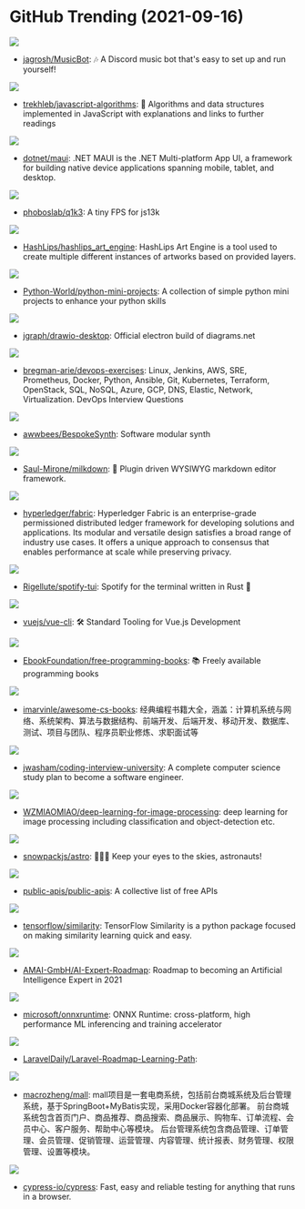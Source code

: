 # GitHub Trending (2021-09-16)

![](https://img.shields.io/badge/Java-New%20138-green?style=flat-square&logo=appveyor)
- [jagrosh/MusicBot](https://github.com/jagrosh/MusicBot): 🎶 A Discord music bot that's easy to set up and run yourself!

![](https://img.shields.io/badge/JavaScript-New%20343-green?style=flat-square&logo=appveyor)
- [trekhleb/javascript-algorithms](https://github.com/trekhleb/javascript-algorithms): 📝 Algorithms and data structures implemented in JavaScript with explanations and links to further readings

![](https://img.shields.io/badge/C%23-New%2023-green?style=flat-square&logo=appveyor)
- [dotnet/maui](https://github.com/dotnet/maui): .NET MAUI is the .NET Multi-platform App UI, a framework for building native device applications spanning mobile, tablet, and desktop.

![](https://img.shields.io/badge/JavaScript-New%20183-green?style=flat-square&logo=appveyor)
- [phoboslab/q1k3](https://github.com/phoboslab/q1k3): A tiny FPS for js13k

![](https://img.shields.io/badge/JavaScript-New%2034-green?style=flat-square&logo=appveyor)
- [HashLips/hashlips_art_engine](https://github.com/HashLips/hashlips_art_engine): HashLips Art Engine is a tool used to create multiple different instances of artworks based on provided layers.

![](https://img.shields.io/badge/Python-New%20549-green?style=flat-square&logo=appveyor)
- [Python-World/python-mini-projects](https://github.com/Python-World/python-mini-projects): A collection of simple python mini projects to enhance your python skills

![](https://img.shields.io/badge/JavaScript-New%2038-green?style=flat-square&logo=appveyor)
- [jgraph/drawio-desktop](https://github.com/jgraph/drawio-desktop): Official electron build of diagrams.net

![](https://img.shields.io/badge/Python-New%20447-green?style=flat-square&logo=appveyor)
- [bregman-arie/devops-exercises](https://github.com/bregman-arie/devops-exercises): Linux, Jenkins, AWS, SRE, Prometheus, Docker, Python, Ansible, Git, Kubernetes, Terraform, OpenStack, SQL, NoSQL, Azure, GCP, DNS, Elastic, Network, Virtualization. DevOps Interview Questions

![](https://img.shields.io/badge/C%2B%2B-New%20204-green?style=flat-square&logo=appveyor)
- [awwbees/BespokeSynth](https://github.com/awwbees/BespokeSynth): Software modular synth

![](https://img.shields.io/badge/TypeScript-New%20277-green?style=flat-square&logo=appveyor)
- [Saul-Mirone/milkdown](https://github.com/Saul-Mirone/milkdown): 🍼 Plugin driven WYSIWYG markdown editor framework.

![](https://img.shields.io/badge/Go-New%206-green?style=flat-square&logo=appveyor)
- [hyperledger/fabric](https://github.com/hyperledger/fabric): Hyperledger Fabric is an enterprise-grade permissioned distributed ledger framework for developing solutions and applications. Its modular and versatile design satisfies a broad range of industry use cases. It offers a unique approach to consensus that enables performance at scale while preserving privacy.

![](https://img.shields.io/badge/Rust-New%2082-green?style=flat-square&logo=appveyor)
- [Rigellute/spotify-tui](https://github.com/Rigellute/spotify-tui): Spotify for the terminal written in Rust 🚀

![](https://img.shields.io/badge/JavaScript-New%2010-green?style=flat-square&logo=appveyor)
- [vuejs/vue-cli](https://github.com/vuejs/vue-cli): 🛠️ Standard Tooling for Vue.js Development

![](https://img.shields.io/badge/none-New%20329-green?style=flat-square&logo=appveyor)
- [EbookFoundation/free-programming-books](https://github.com/EbookFoundation/free-programming-books): 📚 Freely available programming books

![](https://img.shields.io/badge/none-New%2037-green?style=flat-square&logo=appveyor)
- [imarvinle/awesome-cs-books](https://github.com/imarvinle/awesome-cs-books): 经典编程书籍大全，涵盖：计算机系统与网络、系统架构、算法与数据结构、前端开发、后端开发、移动开发、数据库、测试、项目与团队、程序员职业修炼、求职面试等

![](https://img.shields.io/badge/none-New%20343-green?style=flat-square&logo=appveyor)
- [jwasham/coding-interview-university](https://github.com/jwasham/coding-interview-university): A complete computer science study plan to become a software engineer.

![](https://img.shields.io/badge/Python-New%2014-green?style=flat-square&logo=appveyor)
- [WZMIAOMIAO/deep-learning-for-image-processing](https://github.com/WZMIAOMIAO/deep-learning-for-image-processing): deep learning for image processing including classification and object-detection etc.

![](https://img.shields.io/badge/TypeScript-New%2087-green?style=flat-square&logo=appveyor)
- [snowpackjs/astro](https://github.com/snowpackjs/astro): 🚀🧑‍🚀 Keep your eyes to the skies, astronauts!

![](https://img.shields.io/badge/Python-New%20152-green?style=flat-square&logo=appveyor)
- [public-apis/public-apis](https://github.com/public-apis/public-apis): A collective list of free APIs

![](https://img.shields.io/badge/Python-New%2057-green?style=flat-square&logo=appveyor)
- [tensorflow/similarity](https://github.com/tensorflow/similarity): TensorFlow Similarity is a python package focused on making similarity learning quick and easy.

![](https://img.shields.io/badge/JavaScript-New%2028-green?style=flat-square&logo=appveyor)
- [AMAI-GmbH/AI-Expert-Roadmap](https://github.com/AMAI-GmbH/AI-Expert-Roadmap): Roadmap to becoming an Artificial Intelligence Expert in 2021

![](https://img.shields.io/badge/C%2B%2B-New%206-green?style=flat-square&logo=appveyor)
- [microsoft/onnxruntime](https://github.com/microsoft/onnxruntime): ONNX Runtime: cross-platform, high performance ML inferencing and training accelerator

![](https://img.shields.io/badge/none-New%2017-green?style=flat-square&logo=appveyor)
- [LaravelDaily/Laravel-Roadmap-Learning-Path](https://github.com/LaravelDaily/Laravel-Roadmap-Learning-Path): 

![](https://img.shields.io/badge/Java-New%2034-green?style=flat-square&logo=appveyor)
- [macrozheng/mall](https://github.com/macrozheng/mall): mall项目是一套电商系统，包括前台商城系统及后台管理系统，基于SpringBoot+MyBatis实现，采用Docker容器化部署。 前台商城系统包含首页门户、商品推荐、商品搜索、商品展示、购物车、订单流程、会员中心、客户服务、帮助中心等模块。 后台管理系统包含商品管理、订单管理、会员管理、促销管理、运营管理、内容管理、统计报表、财务管理、权限管理、设置等模块。

![](https://img.shields.io/badge/JavaScript-New%2025-green?style=flat-square&logo=appveyor)
- [cypress-io/cypress](https://github.com/cypress-io/cypress): Fast, easy and reliable testing for anything that runs in a browser.

